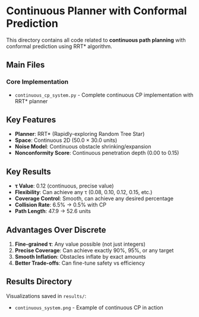 # Continuous Planner with Conformal Prediction

This directory contains all code related to **continuous path planning** with conformal prediction using RRT* algorithm.

## Main Files

### Core Implementation
- `continuous_cp_system.py` - Complete continuous CP implementation with RRT* planner

## Key Features

- **Planner**: RRT* (Rapidly-exploring Random Tree Star)
- **Space**: Continuous 2D (50.0 × 30.0 units)
- **Noise Model**: Continuous obstacle shrinking/expansion
- **Nonconformity Score**: Continuous penetration depth (0.00 to 0.15)

## Key Results

- **τ Value**: 0.12 (continuous, precise value)
- **Flexibility**: Can achieve any τ (0.08, 0.10, 0.12, 0.15, etc.)
- **Coverage Control**: Smooth, can achieve any desired percentage
- **Collision Rate**: 6.5% → 0.5% with CP
- **Path Length**: 47.9 → 52.6 units

## Advantages Over Discrete

1. **Fine-grained τ**: Any value possible (not just integers)
2. **Precise Coverage**: Can achieve exactly 90%, 95%, or any target
3. **Smooth Inflation**: Obstacles inflate by exact amounts
4. **Better Trade-offs**: Can fine-tune safety vs efficiency

## Results Directory

Visualizations saved in `results/`:
- `continuous_system.png` - Example of continuous CP in action